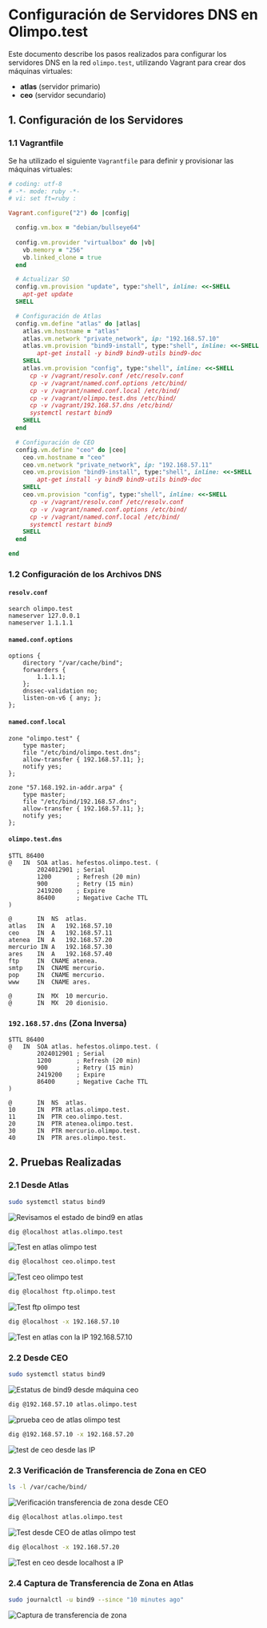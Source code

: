# Configuración de Servidores DNS en Olimpo.test

Este documento describe los pasos realizados para configurar los servidores DNS en la red `olimpo.test`, utilizando Vagrant para crear dos máquinas virtuales:

- **atlas** (servidor primario)
- **ceo** (servidor secundario)

## 1. Configuración de los Servidores

### 1.1 Vagrantfile

Se ha utilizado el siguiente `Vagrantfile` para definir y provisionar las máquinas virtuales:

```ruby
# coding: utf-8
# -*- mode: ruby -*-
# vi: set ft=ruby :

Vagrant.configure("2") do |config|

  config.vm.box = "debian/bullseye64"
  
  config.vm.provider "virtualbox" do |vb|
    vb.memory = "256"
    vb.linked_clone = true
  end

  # Actualizar SO
  config.vm.provision "update", type:"shell", inline: <<-SHELL
    apt-get update
  SHELL

  # Configuración de Atlas
  config.vm.define "atlas" do |atlas|
    atlas.vm.hostname = "atlas"
    atlas.vm.network "private_network", ip: "192.168.57.10"
    atlas.vm.provision "bind9-install", type:"shell", inline: <<-SHELL
        apt-get install -y bind9 bind9-utils bind9-doc
    SHELL
    atlas.vm.provision "config", type:"shell", inline: <<-SHELL
      cp -v /vagrant/resolv.conf /etc/resolv.conf
      cp -v /vagrant/named.conf.options /etc/bind/
      cp -v /vagrant/named.conf.local /etc/bind/
      cp -v /vagrant/olimpo.test.dns /etc/bind/
      cp -v /vagrant/192.168.57.dns /etc/bind/
      systemctl restart bind9
    SHELL
  end

  # Configuración de CEO
  config.vm.define "ceo" do |ceo|
    ceo.vm.hostname = "ceo"
    ceo.vm.network "private_network", ip: "192.168.57.11"
    ceo.vm.provision "bind9-install", type:"shell", inline: <<-SHELL
        apt-get install -y bind9 bind9-utils bind9-doc
    SHELL
    ceo.vm.provision "config", type:"shell", inline: <<-SHELL
      cp -v /vagrant/resolv.conf /etc/resolv.conf
      cp -v /vagrant/named.conf.options /etc/bind/
      cp -v /vagrant/named.conf.local /etc/bind/
      systemctl restart bind9
    SHELL
  end

end
```

### 1.2 Configuración de los Archivos DNS

#### `resolv.conf`
```plaintext
search olimpo.test
nameserver 127.0.0.1
nameserver 1.1.1.1
```

#### `named.conf.options`
```plaintext
options {
    directory "/var/cache/bind";
    forwarders {
        1.1.1.1;
    };
    dnssec-validation no;
    listen-on-v6 { any; };
};
```

#### `named.conf.local`
```plaintext
zone "olimpo.test" {
    type master;
    file "/etc/bind/olimpo.test.dns";
    allow-transfer { 192.168.57.11; };
    notify yes;
};

zone "57.168.192.in-addr.arpa" {
    type master;
    file "/etc/bind/192.168.57.dns";
    allow-transfer { 192.168.57.11; };
    notify yes;
};
```

#### `olimpo.test.dns`
```plaintext
$TTL 86400
@   IN  SOA atlas. hefestos.olimpo.test. (
        2024012901 ; Serial
        1200       ; Refresh (20 min)
        900        ; Retry (15 min)
        2419200    ; Expire
        86400      ; Negative Cache TTL
)

@       IN  NS  atlas.
atlas   IN  A   192.168.57.10
ceo     IN  A   192.168.57.11
atenea  IN  A   192.168.57.20
mercurio IN A   192.168.57.30
ares    IN  A   192.168.57.40
ftp     IN  CNAME atenea.
smtp    IN  CNAME mercurio.
pop     IN  CNAME mercurio.
www     IN  CNAME ares.

@       IN  MX  10 mercurio.
@       IN  MX  20 dionisio.
```

### `192.168.57.dns` (Zona Inversa)
```plaintext
$TTL 86400
@   IN  SOA atlas. hefestos.olimpo.test. (
        2024012901 ; Serial
        1200       ; Refresh (20 min)
        900        ; Retry (15 min)
        2419200    ; Expire
        86400      ; Negative Cache TTL
)

@       IN  NS  atlas.
10      IN  PTR atlas.olimpo.test.
11      IN  PTR ceo.olimpo.test.
20      IN  PTR atenea.olimpo.test.
30      IN  PTR mercurio.olimpo.test.
40      IN  PTR ares.olimpo.test.
```

## 2. Pruebas Realizadas

### 2.1 Desde Atlas
```sh
sudo systemctl status bind9
```
![Revisamos el estado de bind9 en atlas](https://github.com/user-attachments/assets/f20b209c-ce20-4233-a959-ea8cbeb601ff)

```sh
dig @localhost atlas.olimpo.test
```
![Test en atlas olimpo test](https://github.com/user-attachments/assets/6ff8c894-c1fe-4105-9dbc-9163282c57e2)


```sh
dig @localhost ceo.olimpo.test
```
![Test ceo olimpo test](https://github.com/user-attachments/assets/d10bfc1b-5fda-46be-a6a2-c7b610a3a212)

```sh
dig @localhost ftp.olimpo.test
```
![Test ftp olimpo test](https://github.com/user-attachments/assets/40d68c5a-c3d3-4f54-be5d-3c27af3a7ff8)

```sh
dig @localhost -x 192.168.57.10
```
![Test en atlas con la IP 192.168.57.10](https://github.com/user-attachments/assets/b65b73a0-fd5e-4a8e-b23c-c4d58bf1ffc5)

### 2.2 Desde CEO
```sh
sudo systemctl status bind9
```
![Estatus de bind9 desde máquina ceo](https://github.com/user-attachments/assets/6b1f09af-8ea7-446a-8aed-5d46d38962a0)

```sh
dig @192.168.57.10 atlas.olimpo.test
```
![prueba ceo de atlas olimpo test](https://github.com/user-attachments/assets/3efcc658-afc7-4987-8c7a-d58d14755a95)

```sh
dig @192.168.57.10 -x 192.168.57.20
```
![test de ceo desde las IP](https://github.com/user-attachments/assets/6d4f9434-a647-40cf-8397-56a5f35bc5b9)


### 2.3 Verificación de Transferencia de Zona en CEO
```sh
ls -l /var/cache/bind/
```
![Verificación transferencia de zona desde CEO](https://github.com/user-attachments/assets/199d800c-391c-4a95-9ef6-1ec67f28dc2d)

```sh
dig @localhost atlas.olimpo.test
```
![Test desde CEO de atlas olimpo test](https://github.com/user-attachments/assets/4d0598bf-de9c-41d1-ba9b-9d9a0c89e8fa)

```sh
dig @localhost -x 192.168.57.20
```
![Test en ceo desde localhost a IP](https://github.com/user-attachments/assets/7eadc334-fc99-4461-a726-ee4d8d782c8f)


### 2.4 Captura de Transferencia de Zona en Atlas
```sh
sudo journalctl -u bind9 --since "10 minutes ago"
```
![Captura de transferencia de zona](https://github.com/user-attachments/assets/ae5cea5e-2c8c-46d2-afa1-31cf2635f3b1)
